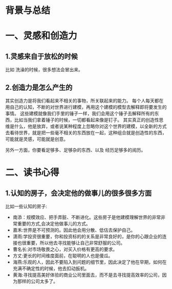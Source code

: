 # 背景与总结

# 一、灵感和创造力
## 1.灵感来自于放松的时候
比如 洗澡的时候，很多想法会冒出来。

## 2.创造力是怎么产生的
其实创造力是将我们看起来不相关的事物，所关联起来的能力。
每个人每天都在用自己的认知，不断的对世界进行建模，再用这个建模的模型去解释即将要发生的事情。
这些建模就像我们手里的锤子一样，我们会用这个锤子去解释所有的东西，比如当我们拿着锤子的时候，一切都看起来像是钉子。
其实真正的创造性思维是什么，他是放弃，或者说某种程度上忽略你对这个世界的建模，以全新的方式去看待世界，就是把一些毫不相关的东西放在一起，这种组合就是创造性的东西，可能就是灵感，可能就是创意。

另外一方面，你要看足够多、足够杂的东西、以及 经历足够多的阅历。

# 二、读书心得
## 1.认知的房子，会决定他的做事儿的很多很多方面
比如一些认知的房子:
* 南添：规模效应、把手弄脏、不断进化。这些房子是他建模理解世界的非常非常重要的方式,会决定他做事儿的方式。
* 嘉禾:世界是不可预测的。因此他会用分散、低估去保护自己。
* 潇雨:学投资很重要，你和投资标的的关系是非常良好的，是你的心跟企业的连接也很重要，所以他去寻找能够让自己非常舒服的公司。
* 曹名长:对市场敬畏之心，对买入价格有更高的要求。
* 方丈:更长的时间维度面前，在聪明的人也是傻瓜。
* 海燕:乐观的人，因此不要陷入到问题的细节里，因此决定了他在早期，如何在充满不确定性的时候，他去扣动扳机。
* 黄海:寻找提高美好体验的商业公司里面去，而不是去寻找提高效率的公司，因为那样的公司太多了。
